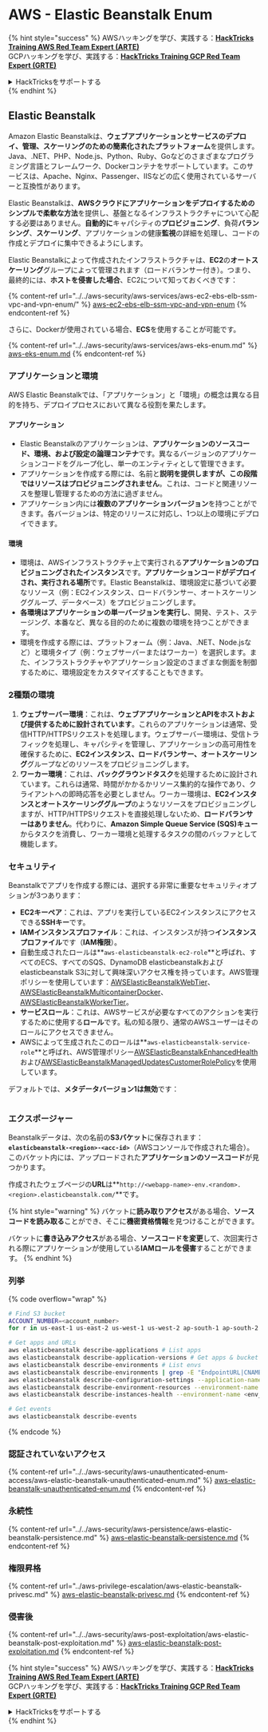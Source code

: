 # AWS - Elastic Beanstalk Enum

{% hint style="success" %}
AWSハッキングを学び、実践する：<img src="/.gitbook/assets/image.png" alt="" data-size="line">[**HackTricks Training AWS Red Team Expert (ARTE)**](https://training.hacktricks.xyz/courses/arte)<img src="/.gitbook/assets/image.png" alt="" data-size="line">\
GCPハッキングを学び、実践する：<img src="/.gitbook/assets/image (2).png" alt="" data-size="line">[**HackTricks Training GCP Red Team Expert (GRTE)**<img src="/.gitbook/assets/image (2).png" alt="" data-size="line">](https://training.hacktricks.xyz/courses/grte)

<details>

<summary>HackTricksをサポートする</summary>

* [**サブスクリプションプラン**](https://github.com/sponsors/carlospolop)を確認してください！
* **💬 [**Discordグループ**](https://discord.gg/hRep4RUj7f)または[**Telegramグループ**](https://t.me/peass)に参加するか、**Twitter** 🐦 [**@hacktricks\_live**](https://twitter.com/hacktricks\_live)**をフォローしてください。**
* **ハッキングのトリックを共有するには、[**HackTricks**](https://github.com/carlospolop/hacktricks)および[**HackTricks Cloud**](https://github.com/carlospolop/hacktricks-cloud)のGitHubリポジトリにPRを送信してください。**

</details>
{% endhint %}

## Elastic Beanstalk

Amazon Elastic Beanstalkは、**ウェブアプリケーションとサービスのデプロイ、管理、スケーリングのための簡素化されたプラットフォーム**を提供します。Java、.NET、PHP、Node.js、Python、Ruby、Goなどのさまざまなプログラミング言語とフレームワーク、Dockerコンテナをサポートしています。このサービスは、Apache、Nginx、Passenger、IISなどの広く使用されているサーバーと互換性があります。

Elastic Beanstalkは、**AWSクラウドにアプリケーションをデプロイするためのシンプルで柔軟な方法**を提供し、基盤となるインフラストラクチャについて心配する必要はありません。**自動的に**キャパシティの**プロビジョニング**、負荷**バランシング**、**スケーリング**、アプリケーションの健康**監視**の詳細を処理し、コードの作成とデプロイに集中できるようにします。

Elastic Beanstalkによって作成されたインフラストラクチャは、**EC2**の**オートスケーリング**グループによって管理されます（ロードバランサー付き）。つまり、最終的には、**ホストを侵害した場合**、EC2について知っておくべきです：

{% content-ref url="../../aws-security/aws-services/aws-ec2-ebs-elb-ssm-vpc-and-vpn-enum/" %}
[aws-ec2-ebs-elb-ssm-vpc-and-vpn-enum](../../aws-security/aws-services/aws-ec2-ebs-elb-ssm-vpc-and-vpn-enum/)
{% endcontent-ref %}

さらに、Dockerが使用されている場合、**ECS**を使用することが可能です。

{% content-ref url="../../aws-security/aws-services/aws-eks-enum.md" %}
[aws-eks-enum.md](../../aws-security/aws-services/aws-eks-enum.md)
{% endcontent-ref %}

### アプリケーションと環境

AWS Elastic Beanstalkでは、「アプリケーション」と「環境」の概念は異なる目的を持ち、デプロイプロセスにおいて異なる役割を果たします。

#### アプリケーション

* Elastic Beanstalkのアプリケーションは、**アプリケーションのソースコード、環境、および設定の論理コンテナ**です。異なるバージョンのアプリケーションコードをグループ化し、単一のエンティティとして管理できます。
* アプリケーションを作成する際には、名前と**説明を提供しますが、この段階ではリソースはプロビジョニングされません**。これは、コードと関連リソースを整理し管理するための方法に過ぎません。
* アプリケーション内には**複数のアプリケーションバージョン**を持つことができます。各バージョンは、特定のリリースに対応し、1つ以上の環境にデプロイできます。

#### 環境

* 環境は、AWSインフラストラクチャ上で実行される**アプリケーションのプロビジョニングされたインスタンス**です。**アプリケーションコードがデプロイされ、実行される場所**です。Elastic Beanstalkは、環境設定に基づいて必要なリソース（例：EC2インスタンス、ロードバランサー、オートスケーリンググループ、データベース）をプロビジョニングします。
* **各環境はアプリケーションの単一バージョンを実行し**、開発、テスト、ステージング、本番など、異なる目的のために複数の環境を持つことができます。
* 環境を作成する際には、プラットフォーム（例：Java、.NET、Node.jsなど）と環境タイプ（例：ウェブサーバーまたはワーカー）を選択します。また、インフラストラクチャやアプリケーション設定のさまざまな側面を制御するために、環境設定をカスタマイズすることもできます。

### 2種類の環境

1. **ウェブサーバー環境**：これは、**ウェブアプリケーションとAPIをホストおよび提供するために設計されています**。これらのアプリケーションは通常、受信HTTP/HTTPSリクエストを処理します。ウェブサーバー環境は、受信トラフィックを処理し、キャパシティを管理し、アプリケーションの高可用性を確保するために、**EC2インスタンス、ロードバランサー、オートスケーリング**グループなどのリソースをプロビジョニングします。
2. **ワーカー環境**：これは、**バックグラウンドタスク**を処理するために設計されています。これらは通常、時間がかかるかリソース集約的な操作であり、クライアントへの即時応答を必要としません。ワーカー環境は、**EC2インスタンスとオートスケーリンググループ**のようなリソースをプロビジョニングしますが、HTTP/HTTPSリクエストを直接処理しないため、**ロードバランサーはありません**。代わりに、**Amazon Simple Queue Service (SQS)キュー**からタスクを消費し、ワーカー環境と処理するタスクの間のバッファとして機能します。

### セキュリティ

Beanstalkでアプリを作成する際には、選択する非常に重要なセキュリティオプションが3つあります：

* **EC2キーペア**：これは、アプリを実行しているEC2インスタンスにアクセスできる**SSHキー**です。
* **IAMインスタンスプロファイル**：これは、インスタンスが持つ**インスタンスプロファイル**です（**IAM権限**）。
* 自動生成されたロールは**`aws-elasticbeanstalk-ec2-role`**と呼ばれ、すべてのECS、すべてのSQS、DynamoDB elasticbeanstalkおよびelasticbeanstalk S3に対して興味深いアクセス権を持っています。AWS管理ポリシーを使用しています：[AWSElasticBeanstalkWebTier](https://us-east-1.console.aws.amazon.com/iam/home#/policies/arn:aws:iam::aws:policy/AWSElasticBeanstalkWebTier)、[AWSElasticBeanstalkMulticontainerDocker](https://us-east-1.console.aws.amazon.com/iam/home#/policies/arn:aws:iam::aws:policy/AWSElasticBeanstalkMulticontainerDocker)、[AWSElasticBeanstalkWorkerTier](https://us-east-1.console.aws.amazon.com/iam/home#/policies/arn:aws:iam::aws:policy/AWSElasticBeanstalkWorkerTier)。
* **サービスロール**：これは、AWSサービスが必要なすべてのアクションを実行するために使用する**ロール**です。私の知る限り、通常のAWSユーザーはそのロールにアクセスできません。
* AWSによって生成されたこのロールは**`aws-elasticbeanstalk-service-role`**と呼ばれ、AWS管理ポリシー[AWSElasticBeanstalkEnhancedHealth](https://us-east-1.console.aws.amazon.com/iam/home#/policies/arn:aws:iam::aws:policy/service-role/AWSElasticBeanstalkEnhancedHealth)および[AWSElasticBeanstalkManagedUpdatesCustomerRolePolicy](https://us-east-1.console.aws.amazon.com/iamv2/home?region=us-east-1#/roles/details/aws-elasticbeanstalk-service-role?section=permissions)を使用しています。

デフォルトでは、**メタデータバージョン1は無効**です：

<figure><img src="../../../.gitbook/assets/image (18) (1) (2).png" alt=""><figcaption></figcaption></figure>

### エクスポージャー

Beanstalkデータは、次の名前の**S3バケット**に保存されます：**`elasticbeanstalk-<region>-<acc-id>`**（AWSコンソールで作成された場合）。このバケット内には、アップロードされた**アプリケーションのソースコード**が見つかります。

作成されたウェブページの**URL**は**`http://<webapp-name>-env.<random>.<region>.elasticbeanstalk.com/`**です。

{% hint style="warning" %}
バケットに**読み取りアクセス**がある場合、**ソースコードを読み取る**ことができ、そこに**機密資格情報**を見つけることができます。

バケットに**書き込みアクセス**がある場合、**ソースコードを変更**して、次回実行される際にアプリケーションが使用している**IAMロールを侵害**することができます。
{% endhint %}

### 列挙

{% code overflow="wrap" %}
```bash
# Find S3 bucket
ACCOUNT_NUMBER=<account_number>
for r in us-east-1 us-east-2 us-west-1 us-west-2 ap-south-1 ap-south-2 ap-northeast-1 ap-northeast-2 ap-northeast-3 ap-southeast-1 ap-southeast-2 ap-southeast-3 ca-central-1 eu-central-1 eu-central-2 eu-west-1 eu-west-2 eu-west-3 eu-north-1 sa-east-1 af-south-1 ap-east-1 eu-south-1 eu-south-2 me-south-1 me-central-1; do aws s3 ls elasticbeanstalk-$r-$ACCOUNT_NUMBER 2>/dev/null && echo "Found in: elasticbeanstalk-$r-$ACCOUNT_NUMBER"; done

# Get apps and URLs
aws elasticbeanstalk describe-applications # List apps
aws elasticbeanstalk describe-application-versions # Get apps & bucket name with source code
aws elasticbeanstalk describe-environments # List envs
aws elasticbeanstalk describe-environments | grep -E "EndpointURL|CNAME"
aws elasticbeanstalk describe-configuration-settings --application-name <app_name> --environment-name <env_name>
aws elasticbeanstalk describe-environment-resources --environment-name <env_name> # Get env info such as SQS used queues
aws elasticbeanstalk describe-instances-health --environment-name <env_name> # Get the instances of an environment

# Get events
aws elasticbeanstalk describe-events
```
{% endcode %}

### 認証されていないアクセス

{% content-ref url="../../aws-security/aws-unauthenticated-enum-access/aws-elastic-beanstalk-unauthenticated-enum.md" %}
[aws-elastic-beanstalk-unauthenticated-enum.md](../../aws-security/aws-unauthenticated-enum-access/aws-elastic-beanstalk-unauthenticated-enum.md)
{% endcontent-ref %}

### 永続性

{% content-ref url="../../aws-security/aws-persistence/aws-elastic-beanstalk-persistence.md" %}
[aws-elastic-beanstalk-persistence.md](../../aws-security/aws-persistence/aws-elastic-beanstalk-persistence.md)
{% endcontent-ref %}

### 権限昇格

{% content-ref url="../aws-privilege-escalation/aws-elastic-beanstalk-privesc.md" %}
[aws-elastic-beanstalk-privesc.md](../aws-privilege-escalation/aws-elastic-beanstalk-privesc.md)
{% endcontent-ref %}

### 侵害後

{% content-ref url="../../aws-security/aws-post-exploitation/aws-elastic-beanstalk-post-exploitation.md" %}
[aws-elastic-beanstalk-post-exploitation.md](../../aws-security/aws-post-exploitation/aws-elastic-beanstalk-post-exploitation.md)
{% endcontent-ref %}

{% hint style="success" %}
AWSハッキングを学び、実践する：<img src="/.gitbook/assets/image.png" alt="" data-size="line">[**HackTricks Training AWS Red Team Expert (ARTE)**](https://training.hacktricks.xyz/courses/arte)<img src="/.gitbook/assets/image.png" alt="" data-size="line">\
GCPハッキングを学び、実践する：<img src="/.gitbook/assets/image (2).png" alt="" data-size="line">[**HackTricks Training GCP Red Team Expert (GRTE)**<img src="/.gitbook/assets/image (2).png" alt="" data-size="line">](https://training.hacktricks.xyz/courses/grte)

<details>

<summary>HackTricksをサポートする</summary>

* [**サブスクリプションプラン**](https://github.com/sponsors/carlospolop)を確認してください！
* **💬 [**Discordグループ**](https://discord.gg/hRep4RUj7f)または[**Telegramグループ**](https://t.me/peass)に参加するか、**Twitter** 🐦 [**@hacktricks\_live**](https://twitter.com/hacktricks\_live)**をフォローしてください。**
* **ハッキングのトリックを共有するには、[**HackTricks**](https://github.com/carlospolop/hacktricks)および[**HackTricks Cloud**](https://github.com/carlospolop/hacktricks-cloud)のGitHubリポジトリにPRを提出してください。**

</details>
{% endhint %}
